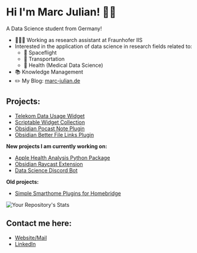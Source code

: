 # Hi I'm Marc Julian! ✌🏼
A Data Science student from Germany!

- 👨🏻‍💻 Working as research assistant at Fraunhofer IIS
- Interested in the application of data science in research fields related to:
  - 🚀 Spaceflight
  - 🚗 Transportation
  - 🧬 Health (Medical Data Science)
- 📚 Knowledge Management
- ✏️ My Blog: <a href="https://www.marc-julian.de">marc-julian.de</a>

## Projects:
- <a href="https://github.com/marcjulianschwarz/telekom-data-usage-widget">Telekom Data Usage Widget</a>
- <a href="https://github.com/marcjulianschwarz/scriptable-widgets">Scriptable Widget Collection</a>
- <a href="https://github.com/marcjulianschwarz/obsidian-podcast-note">Obsidian Pocast Note Plugin</a>
- <a href="https://github.com/marcjulianschwarz/obsidian-file-link">Obsidian Better File Links Plugin</a>

**New projects I am currently working on:**
- <a href="https://github.com/marcjulianschwarz/apple-health-analyser">Apple Health Analysis Python Package</a>
- <a href="https://github.com/marcjulianschwarz/obsidian-raycast">Obsidian Raycast Extension</a>
- <a href="https://github.com/marcjulianschwarz/datascience-discord-bot">Data Science Discord Bot</a>

**Old projects:**
- <a href="https://github.com/marcjulianschwarz/homebridge-plugins">Simple Smarthome Plugins for Homebridge</a>

![Your Repository's Stats](https://github-readme-stats.vercel.app/api?username=marcjulianschwarz&show_icons=true)


## Contact me here:
- <a href="https://www.marc-julian.de">Website/Mail</a>
- <a href="https://www.linkedin.com/in/marcjulian/">LinkedIn</a>
